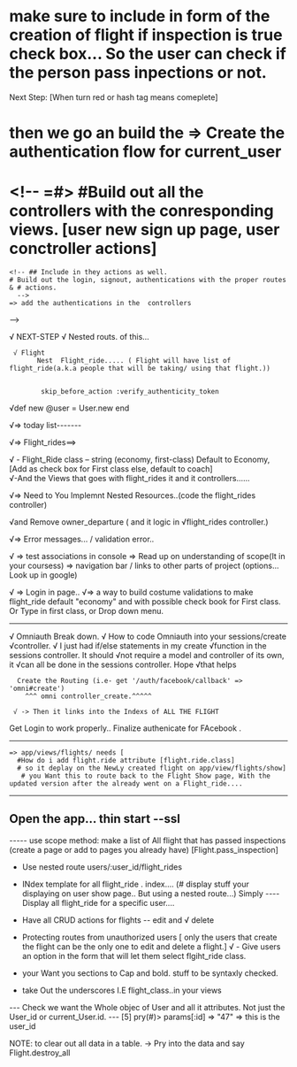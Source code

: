   # make sure to include in form of the creation of flight if inspection is true check box... So the user can check if the person pass inpections or not.


  Next Step:  [When turn red or hash tag means comeplete]

   # then we go an build the => Create the authentication flow for current_user

   # <!-- =#> #Build out all the controllers with the conresponding views.  [user new sign up page, user conctroller actions]
    
    <!-- ## Include in they actions as well.
    # Build out the login, signout, authentications with the proper routes & # actions. 
      -->
    => add the authentications in the  controllers
  -->

   √  NEXT-STEP
    √ Nested routs. of this...

     √ Flight
           Nest  Flight_ride..... ( Flight will have list of flight_ride(a.k.a people that will be taking/ using that flight.))


            skip_before_action :verify_authenticity_token

  √def new
    @user = User.new
  end

  √=> today list-------

 √=>  Flight_rides==> 

  √   - 	Flight_Ride class – string (economy, first-class) Default     to Economy, [Add as check box for First class else,         default to coach]   
  √-And the Views that goes with flight_rides it and it controllers......

  √=> Need to You Implemnt Nested Resources..(code the flight_rides controller)
  
  √and Remove owner_departure ( and it logic in √flight_rides controller.)

  <!-- VVVThis is the next pieceVVV -->

  √=> Error messages... / validation error..

 √ => test associations in console
  => Read up on understanding of scope(It in your coursess)
  => navigation bar / links to other parts of project (options... Look up in google)

  √ => Login in page..
   √=> a way to build costume validations to make flight_ride default "economy" and with possible check book for First class. Or  Type in first class, or Drop down menu.
   

   ----------------------
  √ Omniauth Break down.
    √ How to code Omniauth into your sessions/create √controller.
    √ I just had if/else statements in my create √function in the sessions controller. It should √not require a model and controller of its own, it √can all be done in the sessions controller. Hope √that helps


      Create the Routing (i.e- get '/auth/facebook/callback' => 'omni#create') 
        ^^^ omni controller_create.^^^^^

     √ -> Then it links into the Indexs of ALL THE FLIGHT

 Get Login to work properly..
 Finalize authenicate for FAcebook .

   ---------------
   
    => app/views/flights/ needs [
      #How do i add flight.ride attribute [flight.ride.class]
      # so it deplay on the NewLy created flight on app/view/flights/show]
       # you Want this to route back to the Flight Show page, With the updated version after the already went on a Flight_ride....

---------------------
  Open the app...
thin start --ssl
--------------------------
  ----- use scope method: make a list of All flight that has passed inspections (create a page or add to pages you already have)
[Flight.pass_inspection]
<!-- >>>>> -->
  - Use nested route users/:user_id/flight_rides 
  - INdex template for all flight_ride . index.... (# display stuff your displaying on user show page.. But using a nested route...) Simply ---- Display all flight_ride for a specific user....

  - Have all CRUD actions for flights -- edit and √ delete
  - Protecting routes from unauthorized users [ only the users that create the flight can be the only one to edit and delete a flight.]
 √ - Give users an option in the form that will let them select flgiht_ride class.
  - your Want you sections to Cap and bold. stuff to be syntaxly checked. 
  - take Out the underscores I.E flight_class..in your views

--- Check we want the Whole objec of User and all it attributes.  Not just the User_id or current_User.id.
 ---  [5] pry(#<FlightsController>)> params[:id]
=> "47"  => this is the user_id



NOTE: to clear out all data in a table.
-> Pry into the data and say Flight.destroy_all